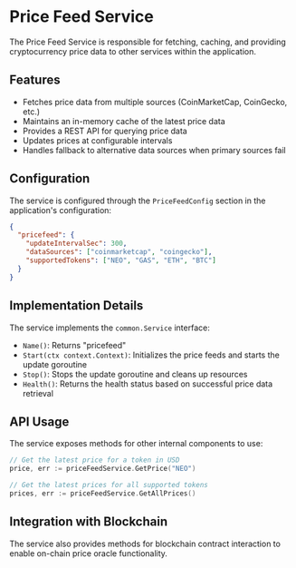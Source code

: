 # Price Feed Service

The Price Feed Service is responsible for fetching, caching, and providing cryptocurrency price data to other services within the application.

## Features

- Fetches price data from multiple sources (CoinMarketCap, CoinGecko, etc.)
- Maintains an in-memory cache of the latest price data
- Provides a REST API for querying price data
- Updates prices at configurable intervals
- Handles fallback to alternative data sources when primary sources fail

## Configuration

The service is configured through the `PriceFeedConfig` section in the application's configuration:

```json
{
  "pricefeed": {
    "updateIntervalSec": 300,
    "dataSources": ["coinmarketcap", "coingecko"],
    "supportedTokens": ["NEO", "GAS", "ETH", "BTC"]
  }
}
```

## Implementation Details

The service implements the `common.Service` interface:

- `Name()`: Returns "pricefeed"
- `Start(ctx context.Context)`: Initializes the price feeds and starts the update goroutine
- `Stop()`: Stops the update goroutine and cleans up resources
- `Health()`: Returns the health status based on successful price data retrieval

## API Usage

The service exposes methods for other internal components to use:

```go
// Get the latest price for a token in USD
price, err := priceFeedService.GetPrice("NEO")

// Get the latest prices for all supported tokens
prices, err := priceFeedService.GetAllPrices()
```

## Integration with Blockchain

The service also provides methods for blockchain contract interaction to enable on-chain price oracle functionality.

